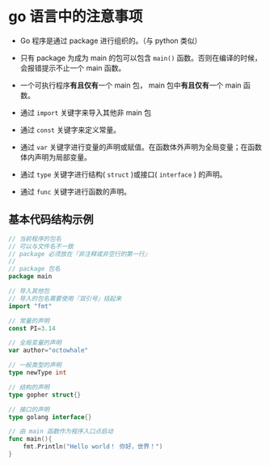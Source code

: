 # go 语言中的注意事项

+ Go 程序是通过 package 进行组织的。（与 python 类似）
+ 只有 package 为成为 main 的包可以包含 `main()` 函数。否则在编译的时候，会报错提示不止一个 main 函数。
+ 一个可执行程序**有且仅有**一个 main 包， main 包中**有且仅有**一个 main 函数。


+ 通过 `import` 关键字来导入其他非 main 包
+ 通过 `const` 关键字来定义常量。
+ 通过 `var` 关键字进行变量的声明或赋值。在函数体外声明为全局变量；在函数体内声明为局部变量。
+ 通过 `type` 关键字进行结构( `struct` )或接口( `interface` ) 的声明。
+ 通过 `func` 关键字进行函数的声明。


## 基本代码结构示例

```go
// 当前程序的包名
// 可以与文件名不一致
// package 必须放在『非注释或非空行的第一行』
//
// package 包名
package main

// 导入其他包
// 导入的包名需要使用『双引号』括起来
import "fmt"

// 常量的声明
const PI=3.14

// 全局变量的声明
var author="octowhale"

// 一般类型的声明
type newType int

// 结构的声明
type gopher struct{}

// 接口的声明
type golang interface{}

// 由 main 函数作为程序入口点启动
func main(){
    fmt.Println("Hello world！ 你好，世界！")
}

```

